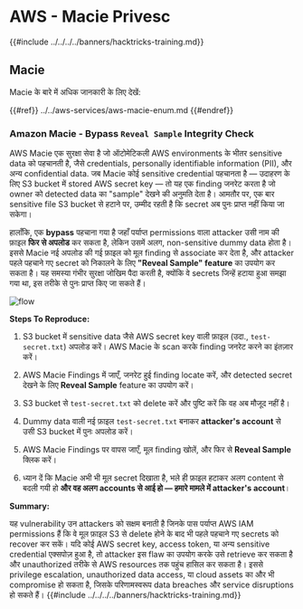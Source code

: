 # AWS - Macie Privesc

{{#include ../../../../banners/hacktricks-training.md}}

## Macie

Macie के बारे में अधिक जानकारी के लिए देखें:

{{#ref}}
../../aws-services/aws-macie-enum.md
{{#endref}}

### Amazon Macie - Bypass `Reveal Sample` Integrity Check

AWS Macie एक सुरक्षा सेवा है जो ऑटोमेटिकली AWS environments के भीतर sensitive data को पहचानती है, जैसे credentials, personally identifiable information (PII), और अन्य confidential data. जब Macie कोई sensitive credential पहचानता है — उदाहरण के लिए S3 bucket में stored AWS secret key — तो यह एक finding जनरेट करता है जो owner को detected data का "sample" देखने की अनुमति देता है। आमतौर पर, एक बार sensitive file S3 bucket से हटाने पर, उम्मीद रहती है कि secret अब पुनः प्राप्त नहीं किया जा सकेगा।

हालाँकि, एक **bypass** पहचाना गया है जहाँ पर्याप्त permissions वाला attacker उसी नाम की फ़ाइल **फिर से अपलोड** कर सकता है, लेकिन उसमें अलग, non-sensitive dummy data होता है। इससे Macie नई अपलोड की गई फ़ाइल को मूल finding से associate कर देता है, और attacker पहले पहचाने गए secret को निकालने के लिए **"Reveal Sample" feature** का उपयोग कर सकता है। यह समस्या गंभीर सुरक्षा जोखिम पैदा करती है, क्योंकि वे secrets जिन्हें हटाया हुआ समझा गया था, इस तरीके से पुनः प्राप्त किए जा सकते हैं।

![flow](https://github.com/user-attachments/assets/7b83f2d3-1690-41f1-98cc-05ccd0154a66)

**Steps To Reproduce:**

1. S3 bucket में sensitive data जैसे AWS secret key वाली फ़ाइल (उदा., `test-secret.txt`) अपलोड करें। AWS Macie के scan करके finding जनरेट करने का इंतज़ार करें।

2. AWS Macie Findings में जाएँ, जनरेट हुई finding locate करें, और detected secret देखने के लिए **Reveal Sample** feature का उपयोग करें।

3. S3 bucket से `test-secret.txt` को delete करें और पुष्टि करें कि वह अब मौजूद नहीं है।

4. Dummy data वाली नई फ़ाइल `test-secret.txt` बनाकर **attacker's account** से उसी S3 bucket में पुनः अपलोड करें।

5. AWS Macie Findings पर वापस जाएँ, मूल finding खोलें, और फिर से **Reveal Sample** क्लिक करें।

6. ध्यान दें कि Macie अभी भी मूल secret दिखाता है, भले ही फ़ाइल हटाकर अलग content से बदली गयी हो **और वह अलग accounts से आई हो — हमारे मामले में attacker's account**।

**Summary:**

यह vulnerability उन attackers को सक्षम बनाती है जिनके पास पर्याप्त AWS IAM permissions हैं कि वे मूल फ़ाइल S3 से delete होने के बाद भी पहले पहचाने गए secrets को recover कर सकें। यदि कोई AWS secret key, access token, या अन्य sensitive credential एक्सपोज़ हुआ है, तो attacker इस flaw का उपयोग करके उसे retrieve कर सकता है और unauthorized तरीके से AWS resources तक पहुंच हासिल कर सकता है। इससे privilege escalation, unauthorized data access, या cloud assets का और भी compromise हो सकता है, जिसके परिणामस्वरूप data breaches और service disruptions हो सकते हैं।
{{#include ../../../../banners/hacktricks-training.md}}
